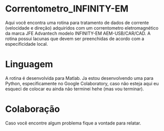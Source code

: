 # Correntometro_INFINITY-EM
  Aqui você encontra uma rotina para tratamento de dados de corrente (velocidade e direção) adquiridos com um correntometro eletromagnético da marca JFE Advantech modelo INFINITY-EM AEM-USB/CAR/CAD.
  A rotina possui lacunas que devem ser preenchidas de acordo com a especificidade local.
# Linguagem
  A rotina é desenvolvida para Matlab. Ja estou desenvolvendo uma para Python, especificamente no Google Colaboratory, caso não esteja aqui eu esqueci de colocar eu ainda não terminei hehe (mas vou terminar).
# Colaboração
  Caso você encontre algum problema fique a vontade para relatar.
